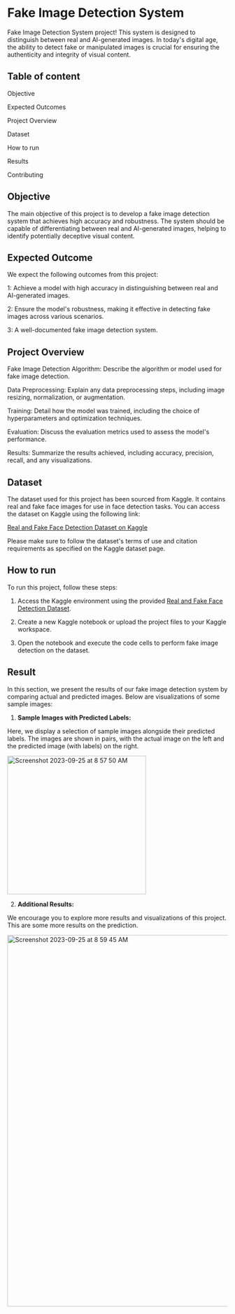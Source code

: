 
# Fake Image Detection System

Fake Image Detection System project! This system is designed to distinguish between real and AI-generated images. In today's digital age, the ability to detect fake or manipulated images is crucial for ensuring the authenticity and integrity of visual content.

## Table of content

Objective

Expected Outcomes

Project Overview

Dataset

How to run

Results

Contributing

## Objective

The main objective of this project is to develop a fake image detection system that achieves high accuracy and robustness. The system should be capable of differentiating between real and AI-generated images, helping to identify potentially deceptive visual content.
## Expected Outcome

We expect the following outcomes from this project:

1: Achieve a model with high accuracy in distinguishing between real and AI-generated images.

2: Ensure the model's robustness, making it effective in detecting fake images across various scenarios.

3: A well-documented fake image detection system.

## Project Overview

Fake Image Detection Algorithm: Describe the algorithm or model used for fake image detection.

Data Preprocessing: Explain any data preprocessing steps, including image resizing, normalization, or augmentation.

Training: Detail how the model was trained, including the choice of hyperparameters and optimization techniques.

Evaluation: Discuss the evaluation metrics used to assess the model's performance.

Results: Summarize the results achieved, including accuracy, precision, recall, and any visualizations.

## Dataset

The dataset used for this project has been sourced from Kaggle. It contains real and fake face images for use in face detection tasks. You can access the dataset on Kaggle using the following link:

[Real and Fake Face Detection Dataset on Kaggle](https://www.kaggle.com/datasets/ciplab/real-and-fake-face-detection/code)

Please make sure to follow the dataset's terms of use and citation requirements as specified on the Kaggle dataset page.

## How to run

To run this project, follow these steps:

1. Access the Kaggle environment using the provided [Real and Fake Face Detection Dataset](https://www.kaggle.com/datasets/ciplab/real-and-fake-face-detection/code).

2. Create a new Kaggle notebook or upload the project files to your Kaggle workspace.

3. Open the notebook and execute the code cells to perform fake image detection on the dataset.

## Result

In this section, we present the results of our fake image detection system by comparing actual and predicted images. Below are visualizations of some sample images:

1. **Sample Images with Predicted Labels:**

Here, we display a selection of sample images alongside their predicted labels. The images are shown in pairs, with the actual image on the left and the predicted image (with labels) on the right.



<img width="317" alt="Screenshot 2023-09-25 at 8 57 50 AM" src="https://github.com/akashsharma-2002/Challenging-Fake-Image-Detection/assets/73756172/30b84a23-3d5f-4a35-8654-b869f5177c61">






2. **Additional Results:**

We encourage you to explore more results and visualizations of this project.
This are some more results on the prediction.





<img width="850" alt="Screenshot 2023-09-25 at 8 59 45 AM" src="https://github.com/akashsharma-2002/Challenging-Fake-Image-Detection/assets/73756172/2af67f33-1099-436f-a561-2449a7b90a2e">




